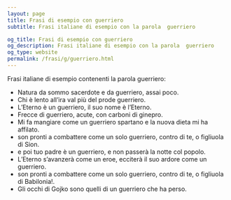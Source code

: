 ```yaml
---
layout: page
title: Frasi di esempio con guerriero 
subtitle: Frasi italiane di esempio con la parola  guerriero

og_title: Frasi di esempio con guerriero 
og_description: Frasi italiane di esempio con la parola  guerriero
og_type: website
permalink: /frasi/g/guerriero.html
---
```


Frasi italiane di esempio contenenti la parola guerriero:


- Natura da sommo sacerdote e da guerriero, assai poco.
- Chi è lento all’ira val più del prode guerriero.
- L’Eterno è un guerriero, il suo nome è l’Eterno.
- Frecce di guerriero, acute, con carboni di ginepro.
- Mi fa mangiare come un guerriero spartano e la nuova dieta mi ha affilato.
- son pronti a combattere come un solo guerriero, contro di te, o figliuola di Sion.
- e poi tuo padre è un guerriero, e non passerà la notte col popolo.
- L’Eterno s’avanzerà come un eroe, ecciterà il suo ardore come un guerriero.
- son pronti a combattere come un solo guerriero, contro di te, o figliuola di Babilonia!.
- Gli occhi di Gojko sono quelli di un guerriero che ha perso.

